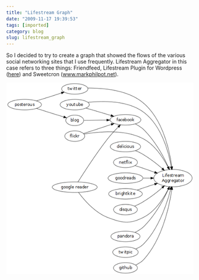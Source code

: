 ```yaml
---
title: "Lifestream Graph"
date: "2009-11-17 19:39:53"
tags: [imported]
category: blog
slug: lifestream_graph
---
```


So I decided to try to create a graph that showed the flows of the various social networking sites that I use frequently. Lifestream Aggregator in this case refers to three things: Friendfeed, Lifestream Plugin for Wordpress (<a href="https://blog.mcstudios.net/lifestream">here</a>) and Sweetcron (<a href="https://www.markphilpot.net">www.markphilpot.net</a>).

![LG](sn1.png)
